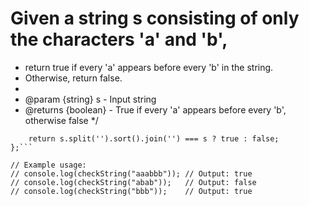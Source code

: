  # Given a string s consisting of only the characters 'a' and 'b',
 * return true if every 'a' appears before every 'b' in the string.
 * Otherwise, return false.
 * 
 * @param {string} s - Input string
 * @returns {boolean} - True if every 'a' appears before every 'b', otherwise false
 */
```var checkString = function(s) {
    return s.split('').sort().join('') === s ? true : false;
};```

// Example usage:
// console.log(checkString("aaabbb")); // Output: true
// console.log(checkString("abab"));   // Output: false
// console.log(checkString("bbb"));    // Output: true

